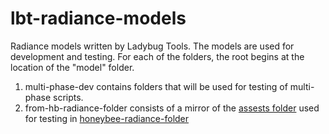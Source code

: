 # lbt-radiance-models

Radiance models written by Ladybug Tools. The models are used for development and testing. For each of the folders, 
the root begins at the location of the "model" folder.

1. multi-phase-dev contains folders that will be used for testing of multi-phase scripts.
2. from-hb-radiance-folder consists of a mirror of the [assests folder](https://github.com/ladybug-tools/honeybee-radiance-folder/tree/master/tests/assets/project_folder) used for testing in [honeybee-radiance-folder](https://github.com/ladybug-tools/honeybee-radiance-folder)